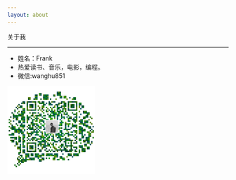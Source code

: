 ```yaml
---
layout: about
---
```

关于我

----------
- 姓名：Frank
- 热爱读书、音乐，电影，编程。
- 微信:wanghu851
 
<div align="left"><img src="/img/weChat.png" width = "200" height = "200" alt="weChat" align=center /><div>

